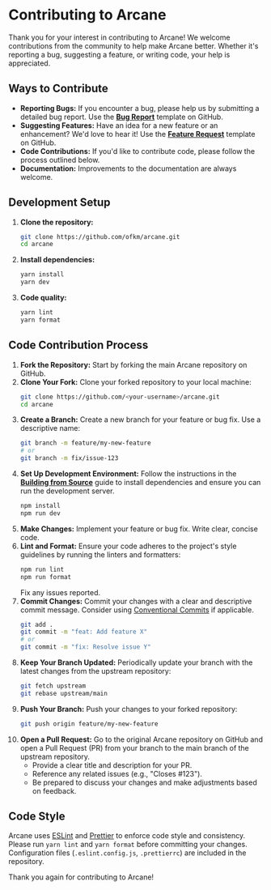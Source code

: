 # Contributing to Arcane

Thank you for your interest in contributing to Arcane! We welcome contributions from the community to help make Arcane better. Whether it's reporting a bug, suggesting a feature, or writing code, your help is appreciated.

## Ways to Contribute

- **Reporting Bugs:** If you encounter a bug, please help us by submitting a detailed bug report. Use the [**Bug Report**](https://github.com/ofkm/arcane/issues/new?template=bug.yml) template on GitHub.
- **Suggesting Features:** Have an idea for a new feature or an enhancement? We'd love to hear it! Use the [**Feature Request**](https://github.com/ofkm/arcane/issues/new?template=feature.yml) template on GitHub.
- **Code Contributions:** If you'd like to contribute code, please follow the process outlined below.
- **Documentation:** Improvements to the documentation are always welcome.

## Development Setup

1. **Clone the repository:**

   ```bash
   git clone https://github.com/ofkm/arcane.git
   cd arcane
   ```

2. **Install dependencies:**

   ```bash
   yarn install
   yarn dev
   ```

3. **Code quality:**
   ```bash
   yarn lint
   yarn format
   ```

## Code Contribution Process

1.  **Fork the Repository:** Start by forking the main Arcane repository on GitHub.
2.  **Clone Your Fork:** Clone your forked repository to your local machine:
    ```bash
    git clone https://github.com/<your-username>/arcane.git
    cd arcane
    ```
3.  **Create a Branch:** Create a new branch for your feature or bug fix. Use a descriptive name:
    ```bash
    git branch -m feature/my-new-feature
    # or
    git branch -m fix/issue-123
    ```
4.  **Set Up Development Environment:** Follow the instructions in the [**Building from Source**](./building.md) guide to install dependencies and ensure you can run the development server.
    ```bash
    npm install
    npm run dev
    ```
5.  **Make Changes:** Implement your feature or bug fix. Write clear, concise code.
6.  **Lint and Format:** Ensure your code adheres to the project's style guidelines by running the linters and formatters:
    ```bash
    npm run lint
    npm run format
    ```
    Fix any issues reported.
7.  **Commit Changes:** Commit your changes with a clear and descriptive commit message. Consider using [Conventional Commits](https://www.conventionalcommits.org/) if applicable.
    ```bash
    git add .
    git commit -m "feat: Add feature X"
    # or
    git commit -m "fix: Resolve issue Y"
    ```
8.  **Keep Your Branch Updated:** Periodically update your branch with the latest changes from the upstream repository:
    ```bash
    git fetch upstream
    git rebase upstream/main
    ```
9.  **Push Your Branch:** Push your changes to your forked repository:
    ```bash
    git push origin feature/my-new-feature
    ```
10. **Open a Pull Request:** Go to the original Arcane repository on GitHub and open a Pull Request (PR) from your branch to the main branch of the upstream repository.
    - Provide a clear title and description for your PR.
    - Reference any related issues (e.g., "Closes #123").
    - Be prepared to discuss your changes and make adjustments based on feedback.

## Code Style

Arcane uses [ESLint](https://eslint.org/) and [Prettier](https://prettier.io/) to enforce code style and consistency. Please run `yarn lint` and `yarn format` before committing your changes. Configuration files (`.eslint.config.js`, `.prettierrc`) are included in the repository.

Thank you again for contributing to Arcane!
